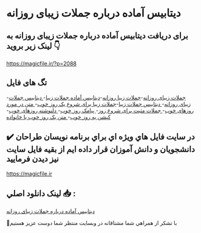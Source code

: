 #  دیتابیس آماده درباره جملات زیبای روزانه

## برای دریافت  دیتابیس آماده درباره جملات زیبای روزانه به لینک زیر بروید 👇

https://magicfile.ir/?p=2088

## تگ های فایل

-[جملات زیبای روزانه](https://magicfile.ir/product/%d8%af%d9%8a%d8%aa%d8%a7%d8%a8%d9%8a%d8%b3-%d8%a2%d9%85%d8%a7%d8%af%d9%87-%d8%af%d8%b1%d8%a8%d8%a7%d8%b1%d9%87-%d8%ac%d9%85%d9%84%d8%a7%d8%aa-%d8%b2%d9%8a%d8%a8%d8%a7%d9%8a-%d8%b1%d9%88%d8%b2%d8%a7%d9%86%d9%87/)-[جملات زیبا روزانه](https://magicfile.ir/product/%d8%af%d9%8a%d8%aa%d8%a7%d8%a8%d9%8a%d8%b3-%d8%a2%d9%85%d8%a7%d8%af%d9%87-%d8%af%d8%b1%d8%a8%d8%a7%d8%b1%d9%87-%d8%ac%d9%85%d9%84%d8%a7%d8%aa-%d8%b2%d9%8a%d8%a8%d8%a7%d9%8a-%d8%b1%d9%88%d8%b2%d8%a7%d9%86%d9%87/)-[دیتابیس آماده جملات زیبا](https://magicfile.ir/product/%d8%af%d9%8a%d8%aa%d8%a7%d8%a8%d9%8a%d8%b3-%d8%a2%d9%85%d8%a7%d8%af%d9%87-%d8%af%d8%b1%d8%a8%d8%a7%d8%b1%d9%87-%d8%ac%d9%85%d9%84%d8%a7%d8%aa-%d8%b2%d9%8a%d8%a8%d8%a7%d9%8a-%d8%b1%d9%88%d8%b2%d8%a7%d9%86%d9%87/)-[ دیتابیس جملات زیبای روزانه](https://magicfile.ir/product/%d8%af%d9%8a%d8%aa%d8%a7%d8%a8%d9%8a%d8%b3-%d8%a2%d9%85%d8%a7%d8%af%d9%87-%d8%af%d8%b1%d8%a8%d8%a7%d8%b1%d9%87-%d8%ac%d9%85%d9%84%d8%a7%d8%aa-%d8%b2%d9%8a%d8%a8%d8%a7%d9%8a-%d8%b1%d9%88%d8%b2%d8%a7%d9%86%d9%87/)-[ دیتابیس جملات زیبا](https://magicfile.ir/product/%d8%af%d9%8a%d8%aa%d8%a7%d8%a8%d9%8a%d8%b3-%d8%a2%d9%85%d8%a7%d8%af%d9%87-%d8%af%d8%b1%d8%a8%d8%a7%d8%b1%d9%87-%d8%ac%d9%85%d9%84%d8%a7%d8%aa-%d8%b2%d9%8a%d8%a8%d8%a7%d9%8a-%d8%b1%d9%88%d8%b2%d8%a7%d9%86%d9%87/)-[جملات زیبا برای شروع یک روز خوب](https://magicfile.ir/product/%d8%af%d9%8a%d8%aa%d8%a7%d8%a8%d9%8a%d8%b3-%d8%a2%d9%85%d8%a7%d8%af%d9%87-%d8%af%d8%b1%d8%a8%d8%a7%d8%b1%d9%87-%d8%ac%d9%85%d9%84%d8%a7%d8%aa-%d8%b2%d9%8a%d8%a8%d8%a7%d9%8a-%d8%b1%d9%88%d8%b2%d8%a7%d9%86%d9%87/)-[ متن در مورد روزهای خوب](https://magicfile.ir/product/%d8%af%d9%8a%d8%aa%d8%a7%d8%a8%d9%8a%d8%b3-%d8%a2%d9%85%d8%a7%d8%af%d9%87-%d8%af%d8%b1%d8%a8%d8%a7%d8%b1%d9%87-%d8%ac%d9%85%d9%84%d8%a7%d8%aa-%d8%b2%d9%8a%d8%a8%d8%a7%d9%8a-%d8%b1%d9%88%d8%b2%d8%a7%d9%86%d9%87/)-[ جملات مثبت برای شروع روز](https://magicfile.ir/product/%d8%af%d9%8a%d8%aa%d8%a7%d8%a8%d9%8a%d8%b3-%d8%a2%d9%85%d8%a7%d8%af%d9%87-%d8%af%d8%b1%d8%a8%d8%a7%d8%b1%d9%87-%d8%ac%d9%85%d9%84%d8%a7%d8%aa-%d8%b2%d9%8a%d8%a8%d8%a7%d9%8a-%d8%b1%d9%88%d8%b2%d8%a7%d9%86%d9%87/)-[ پیامک روز خوب](https://magicfile.ir/product/%d8%af%d9%8a%d8%aa%d8%a7%d8%a8%d9%8a%d8%b3-%d8%a2%d9%85%d8%a7%d8%af%d9%87-%d8%af%d8%b1%d8%a8%d8%a7%d8%b1%d9%87-%d8%ac%d9%85%d9%84%d8%a7%d8%aa-%d8%b2%d9%8a%d8%a8%d8%a7%d9%8a-%d8%b1%d9%88%d8%b2%d8%a7%d9%86%d9%87/)-[ دلنوشته روزهای خوب](https://magicfile.ir/product/%d8%af%d9%8a%d8%aa%d8%a7%d8%a8%d9%8a%d8%b3-%d8%a2%d9%85%d8%a7%d8%af%d9%87-%d8%af%d8%b1%d8%a8%d8%a7%d8%b1%d9%87-%d8%ac%d9%85%d9%84%d8%a7%d8%aa-%d8%b2%d9%8a%d8%a8%d8%a7%d9%8a-%d8%b1%d9%88%d8%b2%d8%a7%d9%86%d9%87/)-[ کپشن یه روز خوب](https://magicfile.ir/product/%d8%af%d9%8a%d8%aa%d8%a7%d8%a8%d9%8a%d8%b3-%d8%a2%d9%85%d8%a7%d8%af%d9%87-%d8%af%d8%b1%d8%a8%d8%a7%d8%b1%d9%87-%d8%ac%d9%85%d9%84%d8%a7%d8%aa-%d8%b2%d9%8a%d8%a8%d8%a7%d9%8a-%d8%b1%d9%88%d8%b2%d8%a7%d9%86%d9%87/)-[ متن یک روز خوب با خانواده](https://magicfile.ir/product/%d8%af%d9%8a%d8%aa%d8%a7%d8%a8%d9%8a%d8%b3-%d8%a2%d9%85%d8%a7%d8%af%d9%87-%d8%af%d8%b1%d8%a8%d8%a7%d8%b1%d9%87-%d8%ac%d9%85%d9%84%d8%a7%d8%aa-%d8%b2%d9%8a%d8%a8%d8%a7%d9%8a-%d8%b1%d9%88%d8%b2%d8%a7%d9%86%d9%87/)

## ✔️ در سايت فايل هاي ويژه اي براي برنامه نويسان طراحان دانشجويان و دانش آموزان قرار داده ايم از بقيه فايل سايت نيز ديدن فرماييد

https://magicfile.ir


## لينک دانلود اصلي 📥 :

[ دیتابیس آماده درباره جملات زیبای روزانه](https://magicfile.ir/product/%d8%af%d9%8a%d8%aa%d8%a7%d8%a8%d9%8a%d8%b3-%d8%a2%d9%85%d8%a7%d8%af%d9%87-%d8%af%d8%b1%d8%a8%d8%a7%d8%b1%d9%87-%d8%ac%d9%85%d9%84%d8%a7%d8%aa-%d8%b2%d9%8a%d8%a8%d8%a7%d9%8a-%d8%b1%d9%88%d8%b2%d8%a7%d9%86%d9%87/) 


🙏با تشکر از همراهي شما مشتاقانه در وبسایت منتظر شما دوست عزیز هستیم

